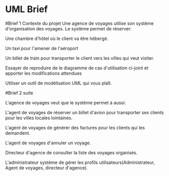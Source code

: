 # UML Brief
#Brief 1
Contexte du projet
Une agence de voyages utilise son système d'organisation des voyages. Le système permet de réserver:

Une chambre d'hôtel où le client va être hébergé.

Un taxi pour l'amener de l'aéroport

Un billet de train pour transporter le client vers les villes qui veut visiter.

Essayer de reproduire de le diagramme de cas d'utilisation ci-joint et apporter les modifications attendues

Utiliser un outil de modélisation UML qui vous plaît.

#Brief 2 suite 

L'agence de voyages veut que le système permet à aussi:

L'agent de voyages de réserver un billet d'avion pour transporter ses clients pour les villes locales lointaines.


L'agent de voyages de générer des factures pour les clients qui les demandent.


L'agent de voyages d'annuler un voyage.


Directeur d'agence de consulter la liste des voyages organisés.


L'administrateur système de gérer les profils utilisateurs(Administrateur, Agent de voyages, directeur d'agence).
